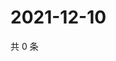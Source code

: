 # 2021-12-10

共 0 条

<!-- BEGIN WEIBO -->
<!-- 最后更新时间 Fri Dec 10 2021 13:02:15 GMT+0800 (China Standard Time) -->

<!-- END WEIBO -->
